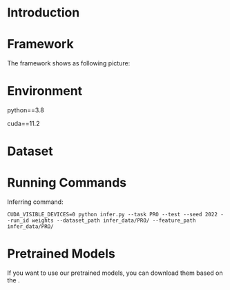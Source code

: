 # Introduction


# Framework
The framework shows as following picture:


# Environment
python==3.8

cuda==11.2


# Dataset
 

# Running Commands
Inferring command:

```
CUDA_VISIBLE_DEVICES=0 python infer.py --task PRO --test --seed 2022 --run_id weights --dataset_path infer_data/PRO/ --feature_path infer_data/PRO/
```

# Pretrained Models

If you want to use our pretrained models, you can download them based on the .
